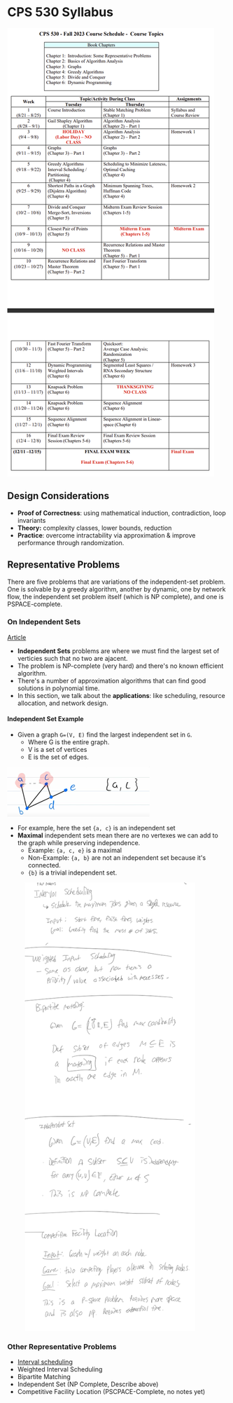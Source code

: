 # CPS 530 Syllabus

![CPS530 Syllabus](../../../.gitbook/assets/cps530Syllabus.png)

## Design Considerations

* **Proof of Correctness**: using mathematical induction, contradiction, loop invariants
* **Theory:** complexity classes, lower bounds, reduction
* **Practice**: overcome intractability via approximation & improve performance through randomization.

## Representative Problems

There are five problems that are variations of the independent-set problem. One is solvable by a greedy algorithm, another by dynamic, one by network flow, the independent set problem itself (which is NP complete), and one is PSPACE-complete.

### On Independent Sets

[Article](https://www.meltingpointathens.com/what-is-the-maximum-independent-set-problem/)

* **Independent Sets** problems are where we must find the largest set of verticies such that no two are ajacent.
* The problem is NP-complete (very hard) and there's no known efficient algorithm.
* There's a number of approximation algorithms that can find good solutions in polynomial time.
* In this section, we talk about the **applications**: like scheduling, resource allocation, and network design.

#### Independent Set Example

* Given a graph `G=(V, E)` find the largest independent set in `G`.
  * Where G is the entire graph.
  * V is a set of vertices
  * E is the set of edges.

![Independent Set Example.png](../../../.gitbook/assets/IndependentSetExample.png)

* For example, here the set `{a, c}` is an independent set
* **Maximal** independent sets mean there are no vertexes we can add to the graph while preserving independence.
  * Example: `{a, c, e}` is a maximal
  * Non-Example: `{a, b}` are not an independent set because it's connected.
  * `{b}` is a trivial independent set.

<figure><img src="../../../.gitbook/assets/image (2) (1) (1).png" alt=""><figcaption></figcaption></figure>

### Other Representative Problems

* [Interval scheduling](../computer-science/data-structures-and-algorithms/greedy-algorithms/interval-scheduling.md)
* Weighted Interval Scheduling
* Bipartite Matching
* Independent Set (NP Complete, Describe above)
* Competitive Facility Location (PSCPACE-Complete, no notes yet)
